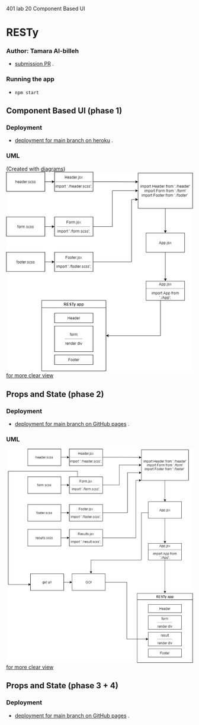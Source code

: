 401 lab 20 Component Based UI
# RESTy

### Author: Tamara Al-billeh
* [submission PR](https://github.com/tamaraalbilleh/RESTy/pulls) .

### Running the app
- `npm start`




## Component Based UI (phase 1)
### Deployment

* [deployment for main branch on heroku](https://r5sty.herokuapp.com/) .


### UML

(Created with [diagrams](https://app.diagrams.net/))
![UML Diagram for phase 1](./resty/assets/uml1.png)
[for more clear view](https://app.diagrams.net/#G1Rtxol2Nxk7vwhxGqKUq-KmZy2ien0bb3) 

## Props and State (phase 2)

### Deployment
* [deployment for main branch on GitHub pages](https://tamaraalbilleh.github.io/RESTy/) .
### UML
![UML Diagram for phase 2](./resty/assets/uml2.png)
[for more clear view](https://app.diagrams.net/#G1Rtxol2Nxk7vwhxGqKUq-KmZy2ien0bb3)


## Props and State (phase 3 + 4)

### Deployment
* [deployment for main branch on GitHub pages](https://tamaraalbilleh.github.io/RESTy/) .

<!-- ### UML
![UML Diagram for phase 2](./resty/assets/uml3.png)
[for more clear view](https://app.diagrams.net/#G1Rtxol2Nxk7vwhxGqKUq-KmZy2ien0bb3) -->


